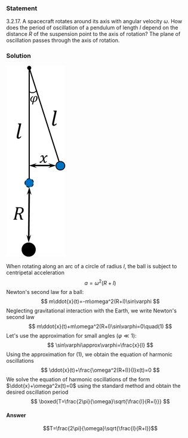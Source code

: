 ###  Statement 

$3.2.17.$ A spacecraft rotates around its axis with angular velocity $\omega$. How does the period of oscillation of a pendulum of length $l$ depend on the distance $R$ of the suspension point to the axis of rotation? The plane of oscillation passes through the axis of rotation. 

### Solution

![ The pendulum deflected a small distance $x$ |158x511, 11%](../../img/3.2.17/3.2.17_1.png)

When rotating along an arc of a circle of radius $l$, the ball is subject to centripetal acceleration $$ a = \omega^2(R+l) $$ Newton's second law for a ball: $$ m\ddot{x}(t)=-m\omega^2(R+l)\sin\varphi $$ Neglecting gravitational interaction with the Earth, we write Newton's second law $$ m\ddot{x}(t)+m\omega^2(R+l)\sin\varphi=0\quad(1) $$ Let's use the approximation for small angles $(\varphi \ll 1)$: $$ \sin\varphi\approx\varphi=\frac{x}{l} $$ Using the approximation for $(1)$, we obtain the equation of harmonic oscillations $$ \ddot{x}(t)+\frac{\omega^2(R+l)}{l}x(t)=0 $$ We solve the equation of harmonic oscillations of the form $\ddot{x}+\omega^2x(t)=0$ using the standard method and obtain the desired oscillation period $$ \boxed{T=\frac{2\pi}{\omega}\sqrt{\frac{l}{R+l}}} $$ 

#### Answer

$$T=\frac{2\pi}{\omega}\sqrt{\frac{l}{R+l}}$$ 
